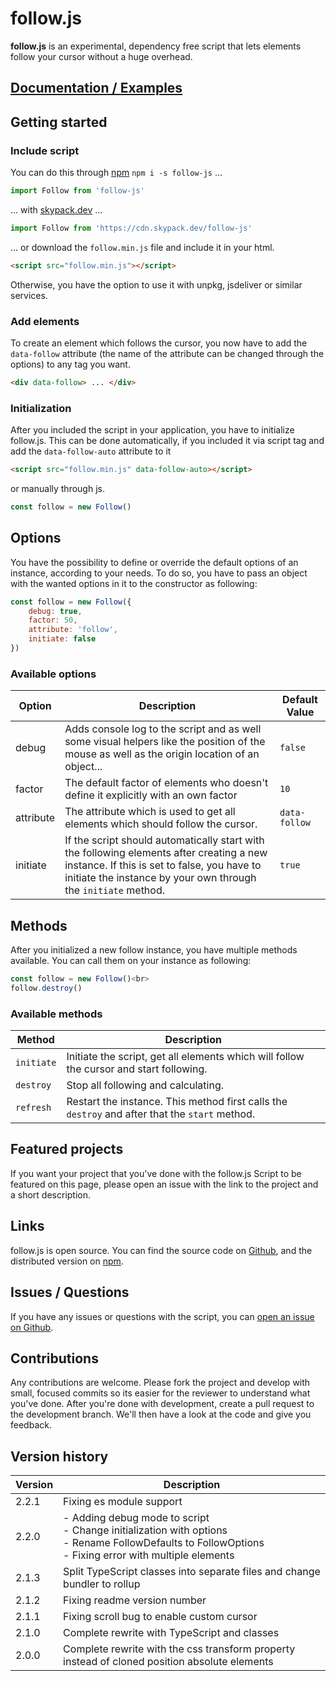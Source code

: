 # follow.js
**follow.js** is an experimental, dependency free script that lets elements follow your cursor without a huge overhead.

## [Documentation / Examples](https://jwanner83.github.io/follow-js/)

## Getting started
### Include script
You can do this through [npm](https://www.npmjs.com/package/follow-js) `npm i -s follow-js` ...
````js
import Follow from 'follow-js'
````
... with [skypack.dev](https://www.skypack.dev/view/follow-js) ... 
````js 
import Follow from 'https://cdn.skypack.dev/follow-js'
````

... or download the `follow.min.js` file and include it in your html.

````html
<script src="follow.min.js"></script>
````

Otherwise, you have the option to use it with unpkg, jsdeliver or similar services.

### Add elements

To create an element which follows the cursor, you now have to add the `data-follow` attribute (the name of
the attribute can be changed through the options) to any tag you want.

````html
<div data-follow> ... </div>
````

### Initialization

After you included the script in your application, you have to initialize follow.js. This can be done
automatically, if you included it via script tag and add the <code>data-follow-auto</code> attribute to it


````html
<script src="follow.min.js" data-follow-auto></script>
````

or manually through js.

````js
const follow = new Follow()
````

## Options

You have the possibility to define or override the default options of an instance, according to your needs.
To do so, you have to pass an object with the wanted options in it to the constructor as following:


````js
const follow = new Follow({
    debug: true,
    factor: 50,
    attribute: 'follow',
    initiate: false
})
````

### Available options

| Option | Description | Default Value |
| --- | --- | --- |
| debug | Adds console log to the script and as well some visual helpers like the position of the mouse as well as the origin location of an object... | `false` |
| factor | The default factor of elements who doesn't define it explicitly with an own factor | `10` |
| attribute | The attribute which is used to get all elements which should follow the cursor. | `data-follow` |
| initiate | If the script should automatically start with the following elements after creating a new instance. If this is set to false, you have to initiate the instance by your own through the `initiate` method. | `true` |


## Methods

After you initialized a new follow instance, you have multiple methods available. You can call them on your
instance as following:


````js
const follow = new Follow()<br>
follow.destroy()
````

### Available methods

| Method | Description |
| --- | --- |
| `initiate` | Initiate the script, get all elements which will follow the cursor and start following. |
| `destroy` | Stop all following and calculating. |
| `refresh` | Restart the instance. This method first calls the `destroy` and after that the `start` method. |

## Featured projects

If you want your project that you've done with the follow.js Script to be featured on this page, please open
an issue with the link to the project and a short description.


## Links
follow.js is open source. You can find the source code on [Github](https://github.com/jwanner83/follow-js), and the distributed version on [npm](https://www.npmjs.com/package/follow-js).

## Issues / Questions
If you have any issues or questions with the script, you can [open an issue on Github](https://github.com/jwanner83/follow-js/issues/new).

## Contributions
Any contributions are welcome. Please fork the project and develop with small, focused commits so its easier
for the reviewer to understand what you've done. After you're done with development, create a pull request to
the development branch. We'll then have a look at the code and give you feedback.


## Version history

| Version | Description |
| --- | --- |
| 2.2.1 | Fixing es module support |
| 2.2.0 | - Adding debug mode to script<br>- Change initialization with options<br>- Rename FollowDefaults to FollowOptions<br>- Fixing error with multiple elements |
| 2.1.3 | Split TypeScript classes into separate files and change bundler to rollup |
| 2.1.2 | Fixing readme version number |
| 2.1.1 | Fixing scroll bug to enable custom cursor |
| 2.1.0 | Complete rewrite with TypeScript and classes |
| 2.0.0 | Complete rewrite with the css transform property instead of cloned position absolute elements |
